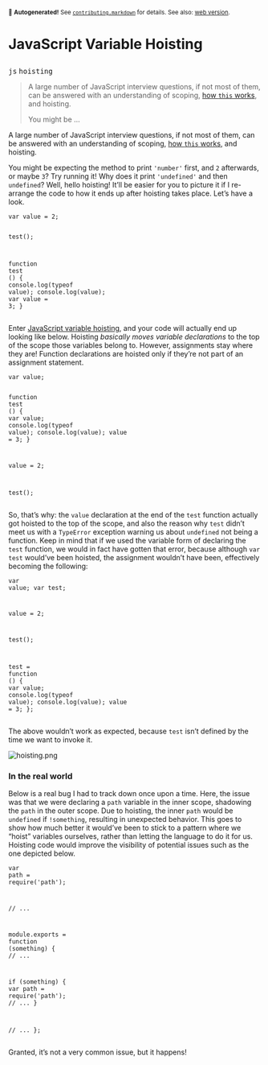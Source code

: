 <sub>&#x1F6A8; <strong>Autogenerated!</strong> See <a href="https://github.com/ponyfoo/articles/tree/noindex/contributing.markdown"><code>contributing.markdown</code></a> for details. See also: <a href="https://ponyfoo.com/articles/javascript-variable-hoisting">web version</a>.</sub>

<a href="https://ponyfoo.com/articles/javascript-variable-hoisting"><div></div></a>

<h1><p>JavaScript Variable Hoisting</p></h1>

<p><kbd>js</kbd> <kbd>hoisting</kbd></p>

<blockquote><p>A large number of JavaScript interview questions, if not most of them, can be answered with an understanding of scoping, <a href="https://ponyfoo.com/2013/12/04/where-does-this-keyword-come-from">how <code>this</code> works</a>, and hoisting.</p><p>You might be &#x2026;</p></blockquote>

<div><p>A large number of JavaScript interview questions, if not most of them, can be answered with an understanding of scoping, <a href="https://ponyfoo.com/2013/12/04/where-does-this-keyword-come-from">how <code class="md-code md-code-inline">this</code> works</a>, and hoisting.</p></div>

<div></div>

<div><p>You might be expecting the method to print <code class="md-code md-code-inline">&apos;number&apos;</code> first, and <code class="md-code md-code-inline">2</code> afterwards, or maybe <code class="md-code md-code-inline">3</code>? Try running it! Why does it print <code class="md-code md-code-inline">&apos;undefined&apos;</code> and then <code class="md-code md-code-inline">undefined</code>? Well, hello hoisting! It&#x2019;ll be easier for you to picture it if I re-arrange the code to how it ends up after hoisting takes place. Let&#x2019;s have a look.</p> <pre class="md-code-block"><code class="md-code md-lang-javascript"><span class="md-code-keyword">var</span> value = <span class="md-code-number">2</span>;

test();

<span class="md-code-function"><span class="md-code-keyword">function</span> <span class="md-code-title">test</span> <span class="md-code-params">()</span> </span>{
    <span class="md-code-built_in">console</span>.log(<span class="md-code-keyword">typeof</span> value);
    <span class="md-code-built_in">console</span>.log(value);
    <span class="md-code-keyword">var</span> value = <span class="md-code-number">3</span>;
}
</code></pre></div>

<div><p>Enter <a href="https://developer.mozilla.org/en-US/docs/Web/JavaScript/Reference/Scope_Cheatsheet#Hoisting" target="_blank" aria-label="Variable Hosting on MDN">JavaScript variable hoisting</a>, and your code will actually end up looking like below. Hoisting <em>basically moves variable declarations</em> to the top of the scope those variables belong to. However, assignments stay where they are! Function declarations are hoisted only if they&#x2019;re not part of an assignment statement.</p> <pre class="md-code-block"><code class="md-code md-lang-javascript"><span class="md-code-keyword">var</span> value;

<span class="md-code-function"><span class="md-code-keyword">function</span> <span class="md-code-title">test</span> <span class="md-code-params">()</span> </span>{
    <span class="md-code-keyword">var</span> value;
    <span class="md-code-built_in">console</span>.log(<span class="md-code-keyword">typeof</span> value);
    <span class="md-code-built_in">console</span>.log(value);
    value = <span class="md-code-number">3</span>;
}

value = <span class="md-code-number">2</span>;

test();
</code></pre> <p>So, that&#x2019;s why: the <code class="md-code md-code-inline">value</code> declaration at the end of the <code class="md-code md-code-inline">test</code> function actually got hoisted to the top of the scope, and also the reason why <code class="md-code md-code-inline">test</code> didn&#x2019;t meet us with a <code class="md-code md-code-inline">TypeError</code> exception warning us about <code class="md-code md-code-inline">undefined</code> not being a function. Keep in mind that if we used the variable form of declaring the <code class="md-code md-code-inline">test</code> function, we would in fact have gotten that error, because although <code class="md-code md-code-inline">var test</code> would&#x2019;ve been hoisted, the assignment wouldn&#x2019;t have been, effectively becoming the following:</p> <pre class="md-code-block"><code class="md-code md-lang-javascript"><span class="md-code-keyword">var</span> value;
<span class="md-code-keyword">var</span> test;

value = <span class="md-code-number">2</span>;

test();

test = <span class="md-code-function"><span class="md-code-keyword">function</span> <span class="md-code-params">()</span> </span>{
    <span class="md-code-keyword">var</span> value;
    <span class="md-code-built_in">console</span>.log(<span class="md-code-keyword">typeof</span> value);
    <span class="md-code-built_in">console</span>.log(value);
    value = <span class="md-code-number">3</span>;
};
</code></pre> <p>The above wouldn&#x2019;t work as expected, because <code class="md-code md-code-inline">test</code> isn&#x2019;t defined by the time we want to invoke it.</p> <p><img alt="hoisting.png" title="Variable hoisting in action" class="" src="https://i.imgur.com/eGT7oTe.png"></p> <h3 id="in-the-real-world">In the real world</h3> <p>Below is a real bug I had to track down once upon a time. Here, the issue was that we were declaring a <code class="md-code md-code-inline">path</code> variable in the inner scope, shadowing the <code class="md-code md-code-inline">path</code> in the outer scope. Due to hoisting, the inner <code class="md-code md-code-inline">path</code> would be <code class="md-code md-code-inline">undefined</code> if <code class="md-code md-code-inline">!something</code>, resulting in unexpected behavior. This goes to show how much better it would&#x2019;ve been to stick to a pattern where we &#x201C;hoist&#x201D; variables ourselves, rather than letting the language to do it for us. Hoisting code would improve the visibility of potential issues such as the one depicted below.</p> <pre class="md-code-block"><code class="md-code md-lang-javascript"><span class="md-code-keyword">var</span> path = <span class="md-code-built_in">require</span>(<span class="md-code-string">&apos;path&apos;</span>);

<span class="md-code-comment">// ...</span>

<span class="md-code-built_in">module</span>.exports = <span class="md-code-function"><span class="md-code-keyword">function</span> <span class="md-code-params">(something)</span> </span>{
  <span class="md-code-comment">// ...</span>

  <span class="md-code-keyword">if</span> (something) {
    <span class="md-code-keyword">var</span> path = <span class="md-code-built_in">require</span>(<span class="md-code-string">&apos;path&apos;</span>);
    <span class="md-code-comment">// ...</span>
  }

  <span class="md-code-comment">// ...</span>
};
</code></pre> <p>Granted, it&#x2019;s not a very common issue, but it happens!</p></div>
